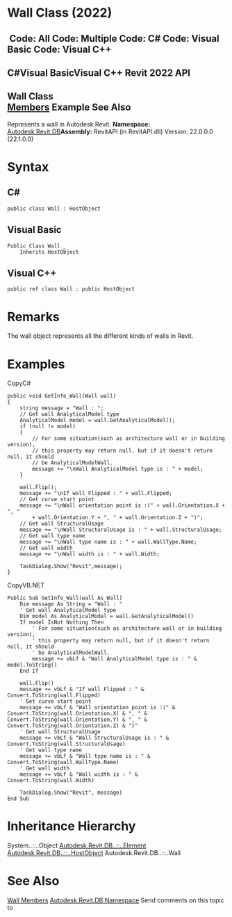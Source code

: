 # Wall Class (2022)

﻿
 Code: All Code: Multiple Code: C# Code: Visual Basic Code: Visual C++   
---  
C#Visual BasicVisual C++
Revit 2022 API  
---  
Wall Class  
[Members](d0678575-843b-42ea-c91d-c94b13d7dd4f.md "Wall Members") Example See Also  
---  
Represents a wall in Autodesk Revit. 
**Namespace:** [Autodesk.Revit.DB](87546ba7-461b-c646-cbb1-2cb8f5bff8b2.md "Autodesk.Revit.DB Namespace")**Assembly:** RevitAPI (in RevitAPI.dll) Version: 22.0.0.0 (22.1.0.0)
# Syntax
C#  
---  
```text
public class Wall : HostObject
```
  
Visual Basic  
---  
```text
Public Class Wall _
	Inherits HostObject
```
  
Visual C++  
---  
```text
public ref class Wall : public HostObject
```
  
# Remarks
The wall object represents all the different kinds of walls in Revit. 
# Examples
CopyC#
```text
public void GetInfo_Wall(Wall wall)
{
    string message = "Wall : ";
    // Get wall AnalyticalModel type
    AnalyticalModel model = wall.GetAnalyticalModel();
    if (null != model)
    {
        // For some situation(such as architecture wall or in building version),
        // this property may return null, but if it doesn't return null, it should 
        // be AnalyticalModelWall.
        message += "\nWall AnalyticalModel type is : " + model;
    }

    wall.Flip();
    message += "\nIf wall Flipped : " + wall.Flipped;
    // Get curve start point
    message += "\nWall orientation point is :(" + wall.Orientation.X + ", "
        + wall.Orientation.Y + ", " + wall.Orientation.Z + ")";
    // Get wall StructuralUsage
    message += "\nWall StructuralUsage is : " + wall.StructuralUsage;
    // Get wall type name
    message += "\nWall type name is : " + wall.WallType.Name;
    // Get wall width
    message += "\nWall width is : " + wall.Width;

    TaskDialog.Show("Revit",message);
}
```

CopyVB.NET
```text
Public Sub GetInfo_Wall(wall As Wall)
    Dim message As String = "Wall : "
    ' Get wall AnalyticalModel type
    Dim model As AnalyticalModel = wall.GetAnalyticalModel()
    If model IsNot Nothing Then
        ' For some situation(such as architecture wall or in building version),
        ' this property may return null, but if it doesn't return null, it should 
        ' be AnalyticalModelWall.
        message += vbLf & "Wall AnalyticalModel type is : " & model.ToString()
    End If

    wall.Flip()
    message += vbLf & "If wall Flipped : " & Convert.ToString(wall.Flipped)
    ' Get curve start point
    message += vbLf & "Wall orientation point is :(" & Convert.ToString(wall.Orientation.X) & ", " & Convert.ToString(wall.Orientation.Y) & ", " & Convert.ToString(wall.Orientation.Z) & ")"
    ' Get wall StructuralUsage
    message += vbLf & "Wall StructuralUsage is : " & Convert.ToString(wall.StructuralUsage)
    ' Get wall type name
    message += vbLf & "Wall type name is : " & Convert.ToString(wall.WallType.Name)
    ' Get wall width
    message += vbLf & "Wall width is : " & Convert.ToString(wall.Width)

    TaskDialog.Show("Revit", message)
End Sub
```

# Inheritance Hierarchy
System..::..Object [Autodesk.Revit.DB..::..Element](eb16114f-69ea-f4de-0d0d-f7388b105a16.md "Element Class") [Autodesk.Revit.DB..::..HostObject](56a32e0b-df65-a6ba-40bd-8f50a1f31dcd.md "HostObject Class") Autodesk.Revit.DB..::..Wall
# See Also
[Wall Members](d0678575-843b-42ea-c91d-c94b13d7dd4f.md "Wall Members")
[Autodesk.Revit.DB Namespace](87546ba7-461b-c646-cbb1-2cb8f5bff8b2.md "Autodesk.Revit.DB Namespace")
Send comments on this topic to 